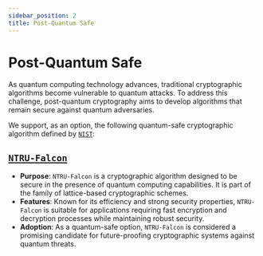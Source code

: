 ```yaml
---
sidebar_position: 2
title: Post-Quantum Safe
---
```


# Post-Quantum Safe

As quantum computing technology advances, traditional cryptographic algorithms become vulnerable to quantum attacks. To address this challenge, post-quantum cryptography aims to develop algorithms that remain secure against quantum adversaries.

We support, as an option, the following quantum-safe cryptographic algorithm defined by [`NIST`](https://www.nist.gov/):

## [`NTRU-Falcon`](https://falcon-sign.info/)

- **Purpose**: `NTRU-Falcon` is a cryptographic algorithm designed to be secure in the presence of quantum computing capabilities. It is part of the family of lattice-based cryptographic schemes.
- **Features**: Known for its efficiency and strong security properties, `NTRU-Falcon` is suitable for applications requiring fast encryption and decryption processes while maintaining robust security.
- **Adoption**: As a quantum-safe option, `NTRU-Falcon` is considered a promising candidate for future-proofing cryptographic systems against quantum threats.
